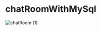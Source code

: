 # chatRoomWithMySql
![chatRoom (1)](https://user-images.githubusercontent.com/22045187/152463662-cd159db3-0819-4ac8-91af-1fb06c9cd3ff.png)

